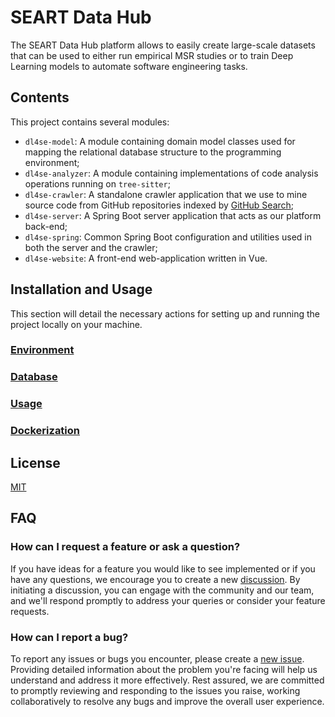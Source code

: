 # SEART Data Hub

The SEART Data Hub platform allows to easily create large-scale datasets that can be used to either run empirical MSR
studies or to train Deep Learning models to automate software engineering tasks.

## Contents

This project contains several modules:

- `dl4se-model`: A module containing domain model classes used for mapping the relational database structure to the
  programming environment;
- `dl4se-analyzer`: A module containing implementations of code analysis operations running on `tree-sitter`;
- `dl4se-crawler`: A standalone crawler application that we use to mine source code from GitHub repositories indexed by
  [GitHub Search](https://seart-ghs.si.usi.ch/);
- `dl4se-server`: A Spring Boot server application that acts as our platform back-end;
- `dl4se-spring`: Common Spring Boot configuration and utilities used in both the server and the crawler;
- `dl4se-website`: A front-end web-application written in Vue.

## Installation and Usage

This section will detail the necessary actions for setting up and running the project locally on your machine.

### [Environment](README_ENV.md)

### [Database](README_DB.md)

### [Usage](README_RUN.md)

### [Dockerization](README_DOCKER.md)

## License

[MIT](LICENSE)

## FAQ

### How can I request a feature or ask a question?

If you have ideas for a feature you would like to see implemented or if you have any questions, we encourage you to
create a new [discussion](https://github.com/seart-group/DL4SE/discussions/). By initiating a discussion, you can engage
with the community and our team, and we'll respond promptly to address your queries or consider your feature requests.

### How can I report a bug?

To report any issues or bugs you encounter, please create a [new issue](https://github.com/seart-group/DL4SE/issues/).
Providing detailed information about the problem you're facing will help us understand and address it more effectively.
Rest assured, we are committed to promptly reviewing and responding to the issues you raise, working collaboratively
to resolve any bugs and improve the overall user experience.

